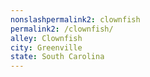 ```yaml
---
﻿nonslashpermalink2: clownfish
permalink2: /clownfish/
alley: Clownfish
city: Greenville
state: South Carolina
---
```


